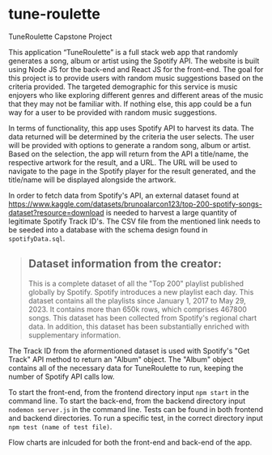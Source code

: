 # tune-roulette
TuneRoulette Capstone Project

This application “TuneRoulette” is a full stack web app that randomly generates a song, album or artist using the Spotify API. The website is built using Node JS for the back-end and React JS for the front-end. The goal for this project is to provide users with random music suggestions based on the criteria provided. The targeted demographic for this service is music enjoyers who like exploring different genres and different areas of the music that they may not be familiar with. If nothing else, this app could be a fun way for a user to be provided with random music suggestions. 

In terms of functionality, this app uses Spotify API to harvest its data. The data returned will be determined by the criteria the user selects. The user will be provided with options to generate a random song, album or artist. Based on the selection, the app will return from the API a title/name, the respective artwork for the result, and a URL. The URL will be used to navigate to the page in the Spotify player for the result generated, and the title/name will be displayed alongside the artwork.

In order to fetch data from Spotify's API, an external dataset found at https://www.kaggle.com/datasets/brunoalarcon123/top-200-spotify-songs-dataset?resource=download is needed to harvest a large quantity of legitimate Spotify Track ID's. The CSV file from the mentioned link needs to be seeded into a database with the schema design found in `spotifyData.sql`.
> ## Dataset information from the creator: 
> This is a complete dataset of all the "Top 200" playlist published globally by Spotify.
> Spotify introduces a new playlist each day. This dataset contains all the playlists since January 1, 2017 to May 29, 2023.
> It contains more than 650k rows, which comprises 467800 songs.
> This dataset has been collected from Spotify's regional chart data. In addition, this dataset has been substantially enriched with supplementary information.

The Track ID from the aformentioned dataset is used with Spotify's "Get Track" API method to return an "Album" object. The "Album" object contains all of the necessary data for TuneRoulette to run, keeping the number of Spotify API calls low. 

To start the front-end, from the frontend directory input `npm start` in the command line. To start the back-end, from the backend directory input `nodemon server.js` in the command line.
Tests can be found in both frontend and backend directories. To run a specific test, in the correct directory input `npm test (name of test file)`.

Flow charts are inlcuded for both the front-end and back-end of the app.

